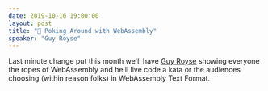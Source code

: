 ```yaml
---
date: 2019-10-16 19:00:00
layout: post
title: "🎤 Poking Around with WebAssembly"
speaker: "Guy Royse"
---
```


Last minute change put this month we'll have [Guy Royse](http://guyroyse.com/) showing everyone the ropes of WebAssembly and he'll live code a kata or the audiences choosing (within reason folks) in WebAssembly Text Format.
